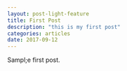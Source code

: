 ```yaml
---
layout: post-light-feature
title: First Post 
description: "this is my first post"
categories: articles
date: 2017-09-12
---
```

Sampl;e first post. 

